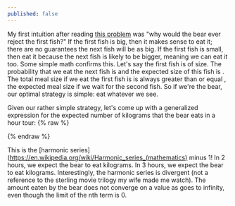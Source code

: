 ```yaml
---
published: false
---
```

My first intuition after reading [this problem](http://fivethirtyeight.com/features/should-the-grizzly-bear-eat-the-salmon/) was "why would the bear ever reject the first fish?" If the first fish is big, then it makes sense to eat it; there are no guarantees the next fish will be as big.  If the first fish is small, then eat it because the next fish is likely to be bigger, meaning we can eat it too. Some simple math confirms this. Let's say the first fish is of <span class="inline-equation" data-expr="x"></span> size. The probability that we eat the next fish is <span class="inline-equation" data-expr="\left( 1-x \right)"></span> and the expected size of this fish is <span class="inline-equation" data-expr="\frac{\left( 1+x \right)}{2}"></span>.  The total meal size if we eat the first fish is <span class="inline-equation" data-expr="x + \frac{\left( 1-x \right)\left( 1+x \right)}{2}"></span> is always greater than or equal <span class="inline-equation" data-expr="\frac{1}{2}"></span>, the expected meal size if we wait for the second fish.  So if we're the bear, our optimal strategy is simple: eat whatever we see.

Given our rather simple strategy, let's come up with a generalized expression for the expected number of kilograms that the bear eats in a <span class="inline-equation" data-expr="N"></span> hour tour:
{% raw %}
<div class="equation" data-expr="M_{N} = \sum_{i=1}^{N} F_{i} * I_{\left\{ F_{i} > max \left( F_{1}, \dots , F_{i-1} \right) \right\}}; F_{i} \sim U(0,1)"></div>
<div class="equation" data-expr="E[M_{N}] = \sum_{i=1}^{N} \int_{0}^{1} \int_{l}^{1} f * f_{L_{i}}(l) \,df \,dl"></div>
<div class="equation" data-expr="L_{i} \sim max \left( F_{1}, \dots , F_{i} \right); F_{L_{i}}(x) = x^{i} \rightarrow f_{L_{i}}(x) = i\,x^{i-1}"></div>
<div class="equation" data-expr="= \sum_{i=1}^{N} \int_{0}^{1} \left( \frac{1}{2} - \frac{1}{2} l^{2} \right)\left( i-1 \right ) l^{i-2} \,dl"></div>
<div class="equation" data-expr="= \sum_{i=1}^{N} \frac{1}{i+1}"></div>
{% endraw %}

This is the [harmonic series](https://en.wikipedia.org/wiki/Harmonic_series_(mathematics) minus 1! In 2 hours, we expect the bear to eat <span class="inline-equation" data-expr="\frac{5}{6}"></span> kilograms. In 3 hours, we expect the bear to eat <span class="inline-equation" data-expr="\frac{13}{12}"></span> kilograms.  Interestingly, the harmonic series is divergent (not a reference to the sterling movie trilogy my wife made me watch).  The amount eaten by the bear does not converge on a value as <span class="inline-equation" data-expr="N"></span> goes to infinity, even though the limit of the nth term is 0.  